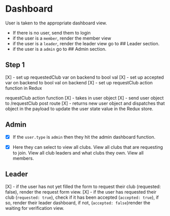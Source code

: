 <!-- Dashboard.md docs -->

# Dashboard

User is taken to the appropriate dashboard view.

- If there is no user, send them to login
- if the user is a `member`, render the member view
- if the user is a `leader`, render the leader view go to ## Leader section.
- if the user is a `admin` go to  ## Admin section.

## Step 1

[X] - set up requestedClub var on backend to bool val
[X] - set up accepted var on backend to bool val on backend
[X] - set up requestClub action function in Redux


requestClub action function
    [X] - takes in user object
    [X] - send user object to /requestClub post route
    [X] - returns new user object and dispatches that object in the payload to update the user state value in the Redux store.


## Admin

- [X] If the `user.type` is `admin` then they hit the admin dashboard function.

- [X] Here they can select to view all clubs.
View all clubs that are requesting to join.
View all club leaders and what clubs they own.
View all members.

## Leader

[X] - if the user has not yet filled the form to request their club (requested: false), render the request form view.
[X] - if the user has requested their club (`requested: true`), check if it has been accepted (`accepted: true`), if so, render their leader dashboard, if not, (`accepted: false`)render the waiting for verification view.


